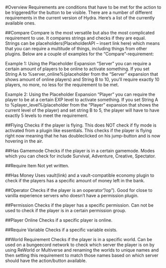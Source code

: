 #Overview
Requirements are conditions that have to be met for the action to be triggered/for the button to be visible. There are a number of different requirements in the current version of Hydra. Here’s a list of the currently available ones.

##Compare
Compare is the most versatile but also the most complicated requirement to use. It compares strings and checks if they are equal. Strings can be placeholders(PlaceholderAPI – insert link here) which means that you can require a multitude of things, including things from other plugins. Below are a couple of examples for the “Compare”-requirement:

Example 1: Using the Placeholder Expansion “Server” you can require a certain amount of players to be online to activate something. If you set String A to %server_online%(placeholder from the “Server” expansion that shows amount of online players) and String B to 10, you’ll require exactly 10 players, no more, no less for the requirement to be met.

Example 2: Using the Placeholder Expansion “Player” you can require the player to be at a certain EXP level to activate something. If you set String A to %player_level%(placeholder from the “Player” expansion that shows the current level of the player) and set string B to 5, the player will have to have exactly 5 levels to meet the requirement.

##Flying
Checks if the player is flying. This does NOT check if fly mode is activated from a plugin like essentials. This checks if the player is flying right now meaning that he has doubleclicked on his jump-button and is now hovering in the air.

##Has Gamemode
Checks if the player is in a certain gamemode. Modes which you can check for include Survival, Adventure, Creative, Spectator.

##Require Item
Not yet written.

##Has Money
Uses vault(link) and a vault-compatible economy plugin to check if the players has a specific amount of money left in the bank. 

##Operator
Checks if the player is an ooperator”/op”). Good for close to vanilla experience servers who doesn’t have a permission plugin. 

##Permission
Checks if the player has a specific permission. Can not be used to check if the player is in a certain permission group. 

##Player Online
Checks if a specific player is online.

##Require Variable
Checks if a specific variable exists. 

##World Requirement
Checks if the player is in a specific world. Can be used on a bungeecord network to check which server the player is on by using ReWorld or Multiverse and renaming the worlds to unique names and then setting this requirement to match those names based on which server should have the action/button available. 
